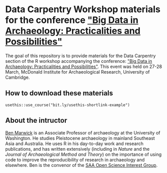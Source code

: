 # Data Carpentry Workshop materials for the conference ["Big Data in Archaeology: Practicalities and Possibilities"](https://erikgjesfjeld.wixsite.com/big-data-archaeology)


The goal of this repository is to provide materials for the Data Carpentry section of the R workshop accompanying the conference: ["Big Data in Archaeology: Practicalities and Possibilities"](https://erikgjesfjeld.wixsite.com/big-data-archaeology). This event was held on 27-28 March, McDonald Institute for Archaeological Research, University of Cambridge.

## How to download these materials

```
usethis::use_course("bit.ly/usethis-shortlink-example")
```

## About the intructor 

[Ben Marwick](http://faculty.washington.edu/bmarwick/) is an Associate Professor of archaeology at the University of Washington. He studies Pleistocene archaeology in mainland Southeast Asia and Australia. He uses R in his day-to-day work and research publications, and has written extensively (including in _Nature_ and the _Journal of Archaeological Method and Theory_) on the importance of using code to improve the reproducibility of research in archaeology and elsewhere. Ben is the convenor of the [SAA Open Science Interest Group](https://osf.io/2dfhz/wiki/home/).



